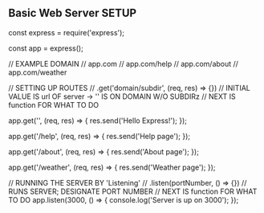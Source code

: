 ## Basic Web Server SETUP

const express = require('express');

const app = express();

// EXAMPLE DOMAIN
	// app.com
	// app.com/help
	// app.com/about
	// app.com/weather

// SETTING UP ROUTES
	// .get('domain/subdir', (req, res) => {})
	// INITIAL VALUE IS url OF server -> '' IS ON DOMAIN W/O SUBDIRz
	// NEXT IS function FOR WHAT TO DO

app.get('', (req, res) => {
	res.send('Hello Express!');
});

app.get('/help', (req, res) => {
	res.send('Help page');
});

app.get('/about', (req, res) => {
	res.send('About page');
});

app.get('/weather', (req, res) => {
	res.send('Weather page');
});

// RUNNING THE SERVER BY 'Listening'
	// .listen(portNumber, () => {})
	// RUNS SERVER; DESIGNATE PORT NUMBER
	// NEXT IS function FOR WHAT TO DO
app.listen(3000, () => {
	console.log('Server is up on 3000');
});